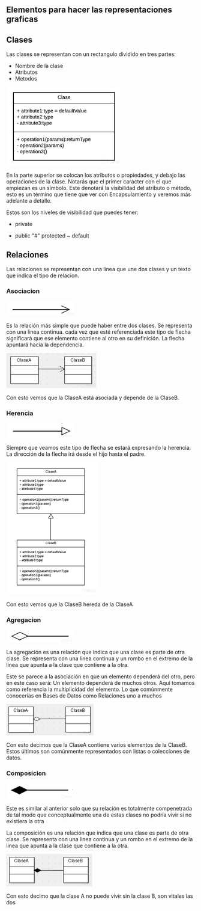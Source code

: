 ## Elementos para hacer las representaciones graficas 

## Clases

Las clases se representan con un rectangulo dividido en tres partes:
- Nombre de la clase
- Atributos
- Metodos

<img src="./img/clase.jpg">

En la parte superior se colocan los atributos o propiedades, y debajo las operaciones de la clase. Notarás que el primer caracter con el que empiezan es un símbolo. Este denotará la visibilidad del atributo o método, esto es un término que tiene que ver con Encapsulamiento y veremos más adelante a detalle.

Estos son los niveles de visibilidad que puedes tener:

- private
+ public
"#" protected
~ default

## Relaciones
Las relaciones se representan con una linea que une dos clases y un texto que indica el tipo de relacion.

### Asociacion

<img src="./img/asociacion.webp">

Es la relación más simple que puede haber entre dos clases. Se representa con una linea continua.
cada vez que esté referenciada este tipo de flecha significará que ese elemento contiene al otro en su definición. La flecha apuntará hacia la dependencia.

<img src="./img/asociacionEjemplo.webp">

Con esto vemos que la ClaseA está asociada y depende de la ClaseB.

### Herencia

<img src="./img/herencia.webp">

Siempre que veamos este tipo de flecha se estará expresando la herencia.
La dirección de la flecha irá desde el hijo hasta el padre.

<img src="./img/herenciaEjemplo.webp">

Con esto vemos que la ClaseB hereda de la ClaseA

### Agregacion

<img src="./img/agregacion.webp">

La agregación es una relación que indica que una clase es parte de otra clase. Se representa con una linea continua y un rombo en el extremo de la linea que apunta a la clase que contiene a la otra.

Este se parece a la asociación en que un elemento dependerá del otro, pero en este caso será: Un elemento dependerá de muchos otros. Aquí tomamos como referencia la multiplicidad del elemento. Lo que comúnmente conocerías en Bases de Datos como Relaciones uno a muchos

<img src="./img/agregacionEjemplo.webp">

Con esto decimos que la ClaseA contiene varios elementos de la ClaseB. Estos últimos son comúnmente representados con listas o colecciones de datos.


### Composicion

<img src="./img/composicion.webp">

Este es similar al anterior solo que su relación es totalmente compenetrada de tal modo que conceptualmente una de estas clases no podría vivir si no existiera la otra

La composición es una relación que indica que una clase es parte de otra clase. Se representa con una linea continua y un rombo en el extremo de la linea que apunta a la clase que contiene a la otra.

<img src="./img/composicionEjemplo.webp">

Con esto decimo que la clase A no puede vivir sin la clase B, son vitales las dos



